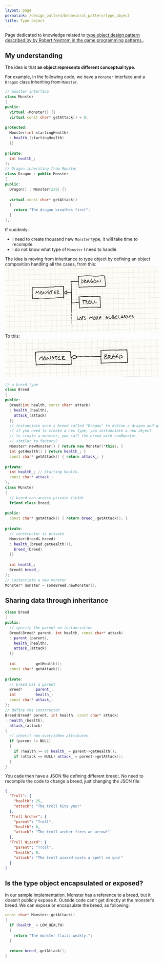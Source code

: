 ```yaml
---
layout: page
permalink: /design_pattern/behavioral_pattern/type_object
title: Type object
---
```


Page dedicated to knowledge related to [type object design pattern described by by Robert Nystrom in the game programming patterns.](https://gameprogrammingpatterns.com/type-object.html).

## My understanding

The idea is that **an object represents different conceptual type.**

For example, in the following code, we have a ```Monster``` interface and a ```Dragon``` class inheriting from ```Monster```.

```cpp
// monster interface
class Monster
{
public:
  virtual ~Monster() {}
  virtual const char* getAttack() = 0;

protected:
  Monster(int startingHealth)
  : health_(startingHealth)
  {}

private:
  int health_;
};
// Dragon inheriting from Monster
class Dragon : public Monster
{
public:
  Dragon() : Monster(230) {}

  virtual const char* getAttack()
  {
    return "The dragon breathes fire!";
  }
};
```

If suddenly:
* I need to create thousand new ```Monster``` type, it will take time to recompile.
* I do not know what type of ```Monster``` I need to handle.

The idea is moving from inheritance to type object by defining an object composition handling all the cases, from this:
![Subclass](type-object-subclasses.png)
To this:
![Type object](type-object-breed.png)

```cpp
// a breed type
class Breed
{
public:
  Breed(int health, const char* attack)
  : health_(health),
    attack_(attack)
  {}
  // instanciate once a breed called "Dragon" to define a dragon and give the reference
  // if you need to create a new type, you instanciate a new object
  // to create a monster, you call the breed with newMonster
  // similar to factory?
  Monster* newMonster() { return new Monster(*this); }
  int getHealth() { return health_; }
  const char* getAttack() { return attack_; }

private:
  int health_; // Starting health.
  const char* attack_;
};
class Monster
{
  // breed can access private fields
  friend class Breed;

public:
  const char* getAttack() { return breed_.getAttack(); }

private:
  // constructor is private
  Monster(Breed& breed)
  : health_(breed.getHealth()),
    breed_(breed)
  {}

  int health_;
  Breed& breed_;
};
// instanciate a new monster
Monster* monster = someBreed.newMonster();
```

## Sharing data through inheritance

```cpp
class Breed
{
public:
  // specify the parent on instanciation
  Breed(Breed* parent, int health, const char* attack)
  : parent_(parent),
    health_(health),
    attack_(attack)
  {}

  int         getHealth();
  const char* getAttack();

private:
  // breed has a parent
  Breed*      parent_;
  int         health_;
  const char* attack_;
};
// define the constructor
Breed(Breed* parent, int health, const char* attack)
: health_(health),
  attack_(attack)
{
  // inherit non-overridden attributes.
  if (parent != NULL)
  {
    if (health >= 0) health_ = parent->getHealth();
    if (attack == NULL) attack_ = parent->getAttack();
  }
}
```

You cade then have a JSON file defining different breed:. No need to recompile the code to change a breed, just changing the JSON file:
```json
{
  "Troll": {
    "health": 25,
    "attack": "The troll hits you!"
  },
  "Troll Archer": {
    "parent": "Troll",
    "health": 0,
    "attack": "The troll archer fires an arrow!"
  },
  "Troll Wizard": {
    "parent": "Troll",
    "health": 0,
    "attack": "The troll wizard casts a spell on you!"
  }
}
```

## Is the type object encapsulated or exposed?

In our sample implementation, Monster has a reference to a breed, but it doesn’t publicly expose it. Outside code can’t get directly at the monster’s breed. We can expose or encapsulate the breed, as following:

```cpp
const char* Monster::getAttack()
{
  if (health_ < LOW_HEALTH)
  {
    return "The monster flails weakly.";
  }

  return breed_.getAttack();
}
```